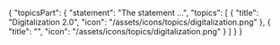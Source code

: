 {
  "topicsPart": {
    "statement": "The statement ...",
    "topics": [
      {
        "title": "Digitalization 2.0",
        "icon": "/assets/icons/topics/digitalization.png"
      }, {
        "title": "",
        "icon": "/assets/icons/topics/digitalization.png"
      }
    ]
  }
}